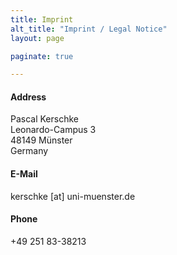 ```yaml
---
title: Imprint
alt_title: "Imprint / Legal Notice"
layout: page

paginate: true

---
```



#### Address

Pascal Kerschke  
Leonardo-Campus 3  
48149 Münster<br/>
Germany

#### E-Mail

kerschke [at] uni-muenster.de

#### Phone

+49 251 83-38213

